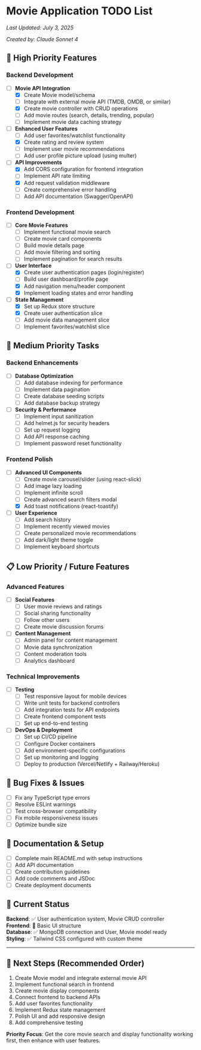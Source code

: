 # Movie Application TODO List
*Last Updated: July 3, 2025*

*Created by: Claude Sonnet 4*

## 🚀 High Priority Features

### Backend Development
- [ ] **Movie API Integration**
  - [x] Create Movie model/schema
  - [ ] Integrate with external movie API (TMDB, OMDB, or similar)
  - [x] Create movie controller with CRUD operations
  - [ ] Add movie routes (search, details, trending, popular)
  - [ ] Implement movie data caching strategy

- [ ] **Enhanced User Features**
  - [ ] Add user favorites/watchlist functionality
  - [x] Create rating and review system
  - [ ] Implement user movie recommendations
  - [ ] Add user profile picture upload (using multer)

- [ ] **API Improvements**
  - [x] Add CORS configuration for frontend integration
  - [ ] Implement API rate limiting
  - [x] Add request validation middleware
  - [ ] Create comprehensive error handling
  - [ ] Add API documentation (Swagger/OpenAPI)

### Frontend Development
- [ ] **Core Movie Features**
  - [ ] Implement functional movie search
  - [ ] Create movie card components
  - [ ] Build movie details page
  - [ ] Add movie filtering and sorting
  - [ ] Implement pagination for search results

- [ ] **User Interface**
  - [x] Create user authentication pages (login/register)
  - [ ] Build user dashboard/profile page
  - [x] Add navigation menu/header component
  - [x] Implement loading states and error handling

- [ ] **State Management**
  - [x] Set up Redux store structure
  - [x] Create user authentication slice
  - [ ] Add movie data management slice
  - [ ] Implement favorites/watchlist slice

## 🔧 Medium Priority Tasks

### Backend Enhancements
- [ ] **Database Optimization**
  - [ ] Add database indexing for performance
  - [ ] Implement data pagination
  - [ ] Create database seeding scripts
  - [ ] Add database backup strategy

- [ ] **Security & Performance**
  - [ ] Implement input sanitization
  - [ ] Add helmet.js for security headers
  - [ ] Set up request logging
  - [ ] Add API response caching
  - [ ] Implement password reset functionality

### Frontend Polish
- [ ] **Advanced UI Components**
  - [ ] Create movie carousel/slider (using react-slick)
  - [ ] Add image lazy loading
  - [ ] Implement infinite scroll
  - [ ] Create advanced search filters modal
  - [x] Add toast notifications (react-toastify)

- [ ] **User Experience**
  - [ ] Add search history
  - [ ] Implement recently viewed movies
  - [ ] Create personalized movie recommendations
  - [ ] Add dark/light theme toggle
  - [ ] Implement keyboard shortcuts

## 📋 Low Priority / Future Features

### Advanced Features
- [ ] **Social Features**
  - [ ] User movie reviews and ratings
  - [ ] Social sharing functionality
  - [ ] Follow other users
  - [ ] Create movie discussion forums

- [ ] **Content Management**
  - [ ] Admin panel for content management
  - [ ] Movie data synchronization
  - [ ] Content moderation tools
  - [ ] Analytics dashboard

### Technical Improvements
- [ ] **Testing**
  - [ ] Test responsive layout for mobile devices
  - [ ] Write unit tests for backend controllers
  - [ ] Add integration tests for API endpoints
  - [ ] Create frontend component tests
  - [ ] Set up end-to-end testing

- [ ] **DevOps & Deployment**
  - [ ] Set up CI/CD pipeline
  - [ ] Configure Docker containers
  - [ ] Add environment-specific configurations
  - [ ] Set up monitoring and logging
  - [ ] Deploy to production (Vercel/Netlify + Railway/Heroku)

## 🐛 Bug Fixes & Issues
- [ ] Fix any TypeScript type errors
- [ ] Resolve ESLint warnings
- [ ] Test cross-browser compatibility
- [ ] Fix mobile responsiveness issues
- [ ] Optimize bundle size

## 📝 Documentation & Setup
- [ ] Complete main README.md with setup instructions
- [ ] Add API documentation
- [ ] Create contribution guidelines
- [ ] Add code comments and JSDoc
- [ ] Create deployment documents

## 🔄 Current Status
**Backend**: ✅ User authentication system, Movie CRUD controller  
**Frontend**: 🔄 Basic UI structure  
**Database**: ✅ MongoDB connection and User, Movie model ready  
**Styling**: ✅ Tailwind CSS configured with custom theme  

---

## 🎯 Next Steps (Recommended Order)
1. Create Movie model and integrate external movie API
2. Implement functional search in frontend
3. Create movie display components
4. Connect frontend to backend APIs
5. Add user favorites functionality
6. Implement Redux state management
7. Polish UI and add responsive design
8. Add comprehensive testing

**Priority Focus**: Get the core movie search and display functionality working first, then enhance with user features.